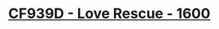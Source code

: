 # [CF939D - Love Rescue - 1600](https://codeforces.com/problemset/problem/939/D)
<!--tags: dfs and similar, dsu, graphs, greedy, strings-->
